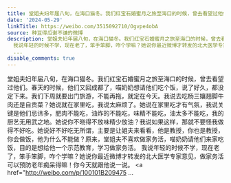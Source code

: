 ```yaml
---
title: 堂姐夫妇年届八旬，在海口猫冬。我们红宝石婚蜜月之旅至海口的时候，曾去看望过他们。春天的时候，他们又回成都了，喵奶奶想请他们吃个饭，说了好久，都没定下来...
date: '2024-05-29'
linkTitle: https://weibo.com/3515092710/Ogvpe4obA
source: 种豆得瓜谢不谦的微博
description: 堂姐夫妇年届八旬，在海口猫冬。我们红宝石婚蜜月之旅至海口的时候，曾去看望过他们。春天的时候，他们又回成都了，喵奶奶想请他们吃个饭，说了好久，都没定下来。我们下周就要出门旅游，不能再拖，就定在今天。我说去吃杨三孃翘脚牛肉还是自贡菜？她说就在家里吃，我说太麻烦了。她说在家里吃才有气氛，我说关键是他们忌讳多，肥肉不能吃，油炸的不能吃，味精不能吃，油太多不能吃，我的厨艺无用武之地。她说你不晓得不放味精少放油？我说如果这样，那就不要怪我做得不好吃。她说好不好吃无所谓，主要是让姐夫来看看，他是教授，你也是教授，你会做饭，他为什么不能做？原来，堂姐夫不喜欢做家务活，喵奶奶请他们来家吃饭，目的是想给他一个示范教育，学习做家务活。
  我说年轻的时候不学，现在老了，笨手笨脚，咋个学嘛？她说你最近微博才转发的北大医学专家意见，做家务活可以预防老年痴呆得嘛！你今天就跟他说一说。 <a href="http://weibo.com/p/100101B209475
  ...
disable_comments: true
---
```

堂姐夫妇年届八旬，在海口猫冬。我们红宝石婚蜜月之旅至海口的时候，曾去看望过他们。春天的时候，他们又回成都了，喵奶奶想请他们吃个饭，说了好久，都没定下来。我们下周就要出门旅游，不能再拖，就定在今天。我说去吃杨三孃翘脚牛肉还是自贡菜？她说就在家里吃，我说太麻烦了。她说在家里吃才有气氛，我说关键是他们忌讳多，肥肉不能吃，油炸的不能吃，味精不能吃，油太多不能吃，我的厨艺无用武之地。她说你不晓得不放味精少放油？我说如果这样，那就不要怪我做得不好吃。她说好不好吃无所谓，主要是让姐夫来看看，他是教授，你也是教授，你会做饭，他为什么不能做？原来，堂姐夫不喜欢做家务活，喵奶奶请他们来家吃饭，目的是想给他一个示范教育，学习做家务活。 我说年轻的时候不学，现在老了，笨手笨脚，咋个学嘛？她说你最近微博才转发的北大医学专家意见，做家务活可以预防老年痴呆得嘛！你今天就跟他说一说。 <a href="http://weibo.com/p/100101B209475 ...